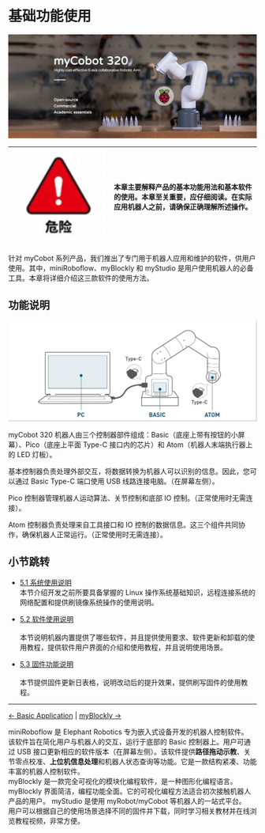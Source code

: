 # 基础功能使用

![1](../resources/4-FirstInstallAndUse/320Pi.jpg)

| <img src="../resources/3-UserNotes/3.1-SafetyInstructions/danger.png" alt="img-1" width="600" height=“auto” /> | **本章主要解释产品的基本功能用法和基本软件的使用。本章至关重要，应仔细阅读。在实际应用机器人之前，请确保正确理解所述操作。** |
| -------------------------------------------------------------------------------------------------------------- | ---------------------------------------------------------------------------------------------------------------------------- |

针对 myCobot 系列产品，我们推出了专门用于机器人应用和维护的软件，供用户使用。其中，miniRoboflow、myBlockly 和 myStudio 是用户使用机器人的必备工具。本章将详细介绍这三款软件的使用方法。

## 功能说明

<img src="../resources/4-FirstInstallAndUse/320withPC.jpg" alt="img-1" width="600" height=“auto” />

myCobot 320 机器人由三个控制器部件组成：Basic（底座上带有按钮的小屏幕）、Pico（底座上平面 Type-C 接口内的芯片）和 Atom（机器人末端执行器上的 LED 灯板）。

基本控制器负责处理外部交互，将数据转换为机器人可以识别的信息。因此，您可以通过 Basic Type-C 端口使用 USB 线路连接电脑。（在屏幕左侧）。

Pico 控制器管理机器人运动算法、关节控制和底部 IO 控制。（正常使用时无需连接）。

Atom 控制器负责处理来自工具接口和 IO 控制的数据信息。这三个组件共同协作，确保机器人正常运行。（正常使用时无需连接）。

## 小节跳转

- [5.1 系统使用说明](./5.1-SystemUsageInstructions/320pi/5.1-SystemUsageInstructions.md)<br>
  本节介绍开发之前所要具备掌握的 Linux 操作系统基础知识，远程连接系统的网络配置和提供刷镜像系统操作的使用说明。

- [5.2 软件使用说明](./5.2-ApplicationUse/)<br>  
  本节说明机器内置提供了哪些软件，并且提供使用要求、软件更新和卸载的使用教程，提供软件用户界面的介绍和使用教程，并且说明使用场景。

- [5.3 固件功能说明](./5.3-FirmwareUse/pi/1-firmware.md)<br>  
  本节提供固件更新日表格，说明改动后的提升效果，提供刷写固件的使用教程。

---

[← Basic Application](../../README.md) | [myBlockly →](../../5.2-ApplicationUse/5.2.1-myblockly/320m5/README.md)

miniRoboflow 是 Elephant Robotics 专为嵌入式设备开发的机器人控制软件。<br>
该软件旨在简化用户与机器人的交互，运行于底部的 Basic 控制器上。用户可通过 USB 接口更新相应的软件版本（在屏幕左侧）。该软件提供**路径拖动示教**、关节零点校准、**上位机信息处理**和机器人状态查询等功能。它是一款结构紧凑、功能丰富的机器人控制软件。<br>
myBlockly 是一款完全可视化的模块化编程软件，是一种图形化编程语言。<br>
myBlockly 界面简洁，编程功能全面。它的可视化编程方法适合初次接触机器人产品的用户。
myStudio 是使用 myRobot/myCobot 等机器人的一站式平台。<br>
用户可以根据自己的使用场景选择不同的固件并下载，同时学习相关教材并在线浏览教程视频，非常方便。
